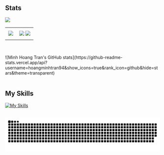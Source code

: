 ## Stats

![](https://komarev.com/ghpvc/?username=hoangminhtran94&style=flat-square)

<div id="image-table">
    <table>
	    <tr>
    	    <td style="padding:10px">
        	    <img src="https://github-readme-stats.vercel.app/api/top-langs/?username=hoangminhtran94&layout=donut&langs_count=10&theme=transparent"/>
      	    </td>
            <td style="padding:10px">
            	<img src="https://streak-stats.demolab.com/?user=hoangminhtran94&ring=4F1FEB&currStreakLabel=4F1FEB&theme=transparent"/>
                <img src="https://github-readme-stats.vercel.app/api?username=hoangminhtran94&show_icons=true&rank_icon=github&hide=stars&theme=transparent"/>
            </td>
        </tr>
    </table>
</div>
<br>
<br>
![Minh Hoang Tran's GitHub stats](https://github-readme-stats.vercel.app/api?username=hoangminhtran94&show_icons=true&rank_icon=github&hide=stars&theme=transparent)
<br>
<br>

## My Skills

[![My Skills](https://skillicons.dev/icons?i=js,ts,react,vue,php,laravel,express,firebase,figma,cs,java,html,css,docker,dotnet,graphql,mongodb,mysql,nestjs,netlify,nextjs,nodejs,postgres,prisma,remix,sqlite,svelte,tailwind,angular,kubernetes,spring,django,py,deno,flutter)](https://skillicons.dev)
<br>
<br>
<picture>

  <source media="(prefers-color-scheme: dark)" srcset="https://github.com/hoangminhtran94/hoangminhtran94/blob/output/github-contribution-grid-snake-dark.svg">
  <source media="(prefers-color-scheme: light)" srcset="https://github.com/hoangminhtran94/hoangminhtran94/blob/output/github-contribution-grid-snake.svg">
  <img alt="github contribution grid snake animation" src="https://github.com/hoangminhtran94/hoangminhtran94/blob/output/github-contribution-grid-snake.svg">
</picture>
